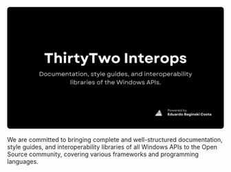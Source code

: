 <img src="./modern.png" alt="Social Media Image. It features a white header with the prominent text ‘ThirtyTwo Interops.’ Below that, in a light gray color, there’s a smaller description that reads ‘Documentation, style guides, and interoperability libraries of the Windows APIs.’ In the bottom right corner, there’s a minimalist logo accompanied by the auxiliary text ‘Powered by Eduardo Baginski Costa’ (creator of ThirtyTwo Interops), left-aligned." title="ThirtyTwo Interops - Social Media Banner"/>
<p>
  We are committed to bringing complete and well-structured documentation, style guides, and interoperability libraries of all Windows APIs to the Open Source community, covering various frameworks and programming languages.
</p>